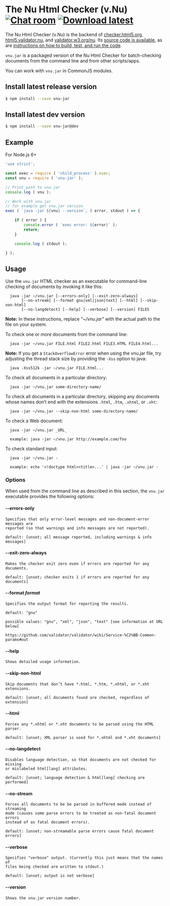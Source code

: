 # The Nu Html Checker (v.Nu) [![Chat room][1]][2] [![Download latest][3]][4]

   [1]: https://goo.gl/1kHqwI
   [2]: https://gitter.im/validator/validator
   [3]: https://goo.gl/3PC2Qn
   [4]: https://github.com/validator/validator/releases/latest

The Nu Html Checker (v.Nu) is the backend of [checker.html5.org][5],
[html5.validator.nu][6], and [validator.w3.org/nu][7]. Its [source code is
available][8], as are [instructions on how to build, test, and run the code][9].


   [5]: https://checker.html5.org/
   [6]: https://html5.validator.nu
   [7]: https://validator.w3.org/nu/
   [8]: https://github.com/validator/validator
   [9]: https://validator.github.io/validator/#build-instructions

`vnu.jar` is a packaged version of the Nu Html Checker for batch-checking
documents from the command line and from other scripts/apps.

You can work with `vnu.jar` in CommonJS modules.

## Install latest release version
```sh
$ npm install --save vnu-jar
```

## Install latest dev version
```sh
$ npm install --save vnu-jar@dev
```

## Example
For Node.js 6+
```javascript
'use strict';

const exec = require ( 'child_process' ).exec;
const vnu = require ( 'vnu-jar' );

// Print path to vnu.jar
console.log ( vnu );

// Work with vnu.jar
// for example get vnu.jar version
exec ( `java -jar ${vnu} --version`, ( error, stdout ) => {

	if ( error ) {
		console.error ( `exec error: ${error}` );
		return;
	}

	console.log ( stdout );

} );

```
## Usage

Use the `vnu.jar` HTML checker as an executable for command-line checking of
documents by invoking it like this:

      java -jar ~/vnu.jar [--errors-only] [--exit-zero-always]
           [--no-stream] [--format gnu|xml|json|text] [--html] [--skip-non-html]
           [--no-langdetect] [--help] [--verbose] [--version] FILES

**Note:** In these instructions, replace _"~/vnu.jar"_ with the actual path to
the file on your system.

To check one or more documents from the command line:

      java -jar ~/vnu.jar FILE.html FILE2.html FILE3.HTML FILE4.html...

**Note:** If you get a `StackOverflowError` error when using the vnu.jar file,
try adjusting the thread stack size by providing the `-Xss` option to java:

      java -Xss512k -jar ~/vnu.jar FILE.html...

To check all documents in a particular directory:

      java -jar ~/vnu.jar some-directory-name/

To check all documents in a particular directory, skipping any documents whose
names don’t end with the extensions `.html`, `.htm`, `.xhtml`, or `.xht`:

      java -jar ~/vnu.jar --skip-non-html some-directory-name/

To check a Web document:

      java -jar ~/vnu.jar _URL_

      example: java -jar ~/vnu.jar http://example.com/foo

To check standard input:

      java -jar ~/vnu.jar -

      example: echo '<!doctype html><title>...' | java -jar ~/vnu.jar -

### Options

When used from the command line as described in this section, the `vnu.jar`
executable provides the following options:

#### --errors-only

    Specifies that only error-level messages and non-document-error messages are
    reported (so that warnings and info messages are not reported).

    default: [unset; all message reported, including warnings & info messages]

#### --exit-zero-always

    Makes the checker exit zero even if errors are reported for any documents.

    default: [unset; checker exits 1 if errors are reported for any documents]

#### --format _format_

    Specifies the output format for reporting the results.

    default: "gnu"

    possible values: "gnu", "xml", "json", "text" [see information at URL below]

    https://github.com/validator/validator/wiki/Service-%C2%BB-Common-params#out

#### --help

    Shows detailed usage information.

#### --skip-non-html

    Skip documents that don’t have *.html, *.htm, *.xhtml, or *.xht extensions.

    default: [unset; all documents found are checked, regardless of extension]

#### --html

    Forces any *.xhtml or *.xht documents to be parsed using the HTML parser.

    default: [unset; XML parser is used for *.xhtml and *.xht documents]

#### --no-langdetect

    Disables language detection, so that documents are not checked for missing
    or mislabeled html[lang] attributes.

    default: [unset; language detection & html[lang] checking are performed]

#### --no-stream

    Forces all documents to be be parsed in buffered mode instead of streaming
    mode (causes some parse errors to be treated as non-fatal document errors
    instead of as fatal document errors).

    default: [unset; non-streamable parse errors cause fatal document errors]

#### --verbose

    Specifies "verbose" output. (Currently this just means that the names of
    files being checked are written to stdout.)

    default: [unset; output is not verbose]

#### --version

    Shows the vnu.jar version number.

